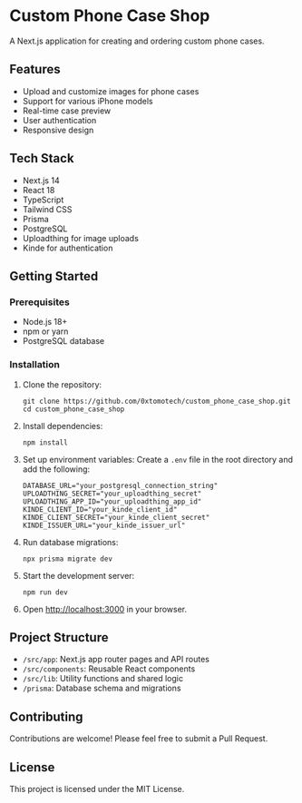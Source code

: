 # Custom Phone Case Shop

A Next.js application for creating and ordering custom phone cases.

## Features

- Upload and customize images for phone cases
- Support for various iPhone models
- Real-time case preview
- User authentication
- Responsive design

## Tech Stack

- Next.js 14
- React 18
- TypeScript
- Tailwind CSS
- Prisma
- PostgreSQL
- Uploadthing for image uploads
- Kinde for authentication

## Getting Started

### Prerequisites

- Node.js 18+
- npm or yarn
- PostgreSQL database

### Installation

1. Clone the repository:

   ```
   git clone https://github.com/0xtomotech/custom_phone_case_shop.git
   cd custom_phone_case_shop
   ```

2. Install dependencies:

   ```
   npm install
   ```

3. Set up environment variables:
   Create a `.env` file in the root directory and add the following:

   ```
   DATABASE_URL="your_postgresql_connection_string"
   UPLOADTHING_SECRET="your_uploadthing_secret"
   UPLOADTHING_APP_ID="your_uploadthing_app_id"
   KINDE_CLIENT_ID="your_kinde_client_id"
   KINDE_CLIENT_SECRET="your_kinde_client_secret"
   KINDE_ISSUER_URL="your_kinde_issuer_url"
   ```

4. Run database migrations:

   ```
   npx prisma migrate dev
   ```

5. Start the development server:

   ```
   npm run dev
   ```

6. Open [http://localhost:3000](http://localhost:3000) in your browser.

## Project Structure

- `/src/app`: Next.js app router pages and API routes
- `/src/components`: Reusable React components
- `/src/lib`: Utility functions and shared logic
- `/prisma`: Database schema and migrations

## Contributing

Contributions are welcome! Please feel free to submit a Pull Request.

## License

This project is licensed under the MIT License.
